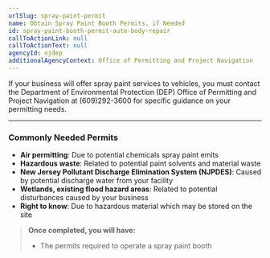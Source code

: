 ```yaml
---
urlSlug: spray-paint-permit
name: Obtain Spray Paint Booth Permits, if Needed
id: spray-paint-booth-permit-auto-body-repair
callToActionLink: null
callToActionText: null
agencyId: njdep
additionalAgencyContext: Office of Permitting and Project Navigation
---
```


If your business will offer spray paint services to vehicles, you must contact the Department of Environmental Protection (DEP) Office of Permitting and Project Navigation at (609)292-3600 for specific guidance on your permitting needs.

---

### Commonly Needed Permits

- **Air permitting**: Due to potential chemicals spray paint emits
- **Hazardous waste**: Related to potential paint solvents and material waste
- **New Jersey Pollutant Discharge Elimination System (NJPDES)**: Caused by potential discharge water from your facility
- **Wetlands, existing flood hazard areas**: Related to potential disturbances caused by your business
- **Right to know**: Due to hazardous material which may be stored on the site

> **Once completed, you will have:**
>
> - The permits required to operate a spray paint booth
